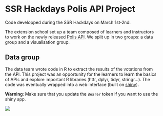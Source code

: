 # SSR Hackdays Polis API Project

Code developped during the SSR Hackdays on March 1st-2nd. 

The extension school set up a team composed of learners and instructors to work on the newly released [Polis API](https://developer.srgssr.ch/apis/tpc-polis). We split up in two groups: a data group and a visualisation group.

## Data group

The data team wrote code in R to extract the results of the votations from the API. This project was an opportunity for the learners to learn the basics of APIs and explore important R libraries (httr, dplyr, tidyr, stringr...). The code was eventually wrapped into a web interface (built on [shiny](shiny.rstudio.com)).

**Warning**: Make sure that you update the `Bearer` token if you want to use the shiny app.

![](https://github.com/epfl-exts/ssrhackdays-polis/blob/master/polis-data/screenshot1.png)
